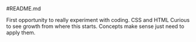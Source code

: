 #README.md

First opportunity to really experiment with coding.  CSS and HTML
Curious to see growth from where this starts.  Concepts make sense just need to apply them.
